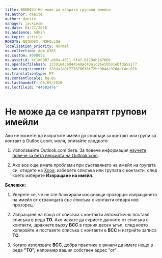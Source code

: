 ```yaml
---
title: 8000053 Не може да изпрати групови имейли
ms.author: daeite
author: daeite
manager: jackiesm
ms.date: 04/21/2020
ms.audience: Admin
ms.topic: article
ROBOTS: NOINDEX, NOFOLLOW
localization_priority: Normal
ms.collection: Adm_O365
ms.custom: 8000053
ms.assetid: 4c1d6987-a004-4611-9f4f-b129ab14706b
ms.openlocfilehash: 1330164360445e9ac43a1c85e5bb01ebfda5a177
ms.sourcegitcommit: f28dafa0f727870038f72bc904da926daf4ec07b
ms.translationtype: MT
ms.contentlocale: bg-BG
ms.lasthandoff: 06/05/2020
ms.locfileid: "44582476"
---
```

# <a name="unable-to-send-group-emails"></a>Не може да се изпратят групови имейли

Ако не можете да изпратите имейл до списъци за контакт или групи за контакт в Outlook.com, моля, опитайте следното:
  
1. Използвайте Outlook.com бета. За повече информация [научете повече за бета версията на Outlook.com](https://support.office.com/article/e2261c7f-d413-4084-8f22-21282f42d8cf).
    
2. Ако все още имате проблеми при съставянето на имейл на групата си, отидете на [Хора](https://outlook.live.com/people/), изберете списъка или групата с контакти, след което изберете **Изпращане на имейл**.
    
 **Бележки:**
  
1. Уверете се, че не сте блокирали изскачащи прозорци: изпращането на имейл от страницата със списъка с контакти отваря нов прозорец.
    
2. Изпращане на поща от списъка с контакти автоматично поставя списъка в реда **TO.** Ако искате да скриете данните от списъка с контакти, щракнете върху **BCC** в горния десен ъгъл, след което копирайте и поставете списъка с контакти в **BCC** и изтрийте записа **TO.** 
    
3. Когато използвате **BCC**, добра практика е винаги да имате нещо в реда **"ТО",** например вашия собствен адрес "от". 
    

